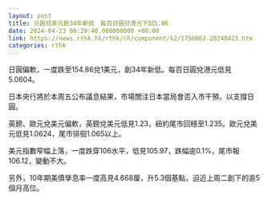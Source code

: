 ```yaml
---
layout: post
title: 日圓兌美元創34年新低　每百日圓兌港元下試5.06
date: 2024-04-23 06:29:40.000000000 +08:00
link: https://news.rthk.hk/rthk/ch/component/k2/1750063-20240423.htm
categories: rthk
---
```


日圓偏軟，一度跌至154.86兌1美元，創34年新低。每百日圓兌港元低見5.0604。

日本央行將於本周五公布議息結果，市場關注日本當局會否入市干預，以支撐日圓。

英鎊、歐元兌美元偏軟，英鎊兌美元低見1.23，紐約尾市回穩至1.235。歐元兌美元低見1.0624，尾市徘徊1.065以上。

美元指數窄幅上落，一度跌穿106水平，低見105.97，跌幅逾0.1%，尾市報106.12，變動不大。

另外，10年期美債孳息率一度高見4.668厘，升5.3個基點，迫近上周二創下的逾5個月高位。
